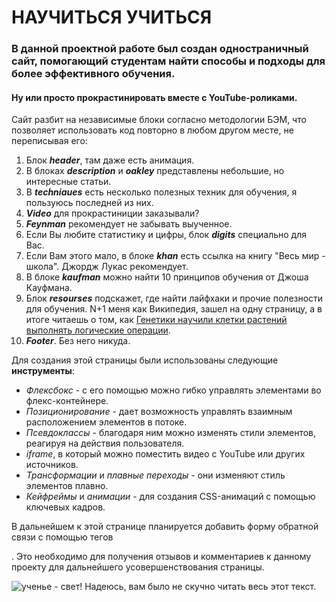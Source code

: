 # НАУЧИТЬСЯ УЧИТЬСЯ

### В данной проектной работе был создан одностраничный сайт, помогающий студентам найти способы и подходы для более эффективного обучения.
#### Ну или просто прокрастинировать вместе с YouTube-роликами.

Сайт разбит на независимые блоки согласно методологии БЭМ, что позволяет использовать код повторно в любом другом месте, не переписывая его:

1. Блок ***header***, там даже есть анимация.
2. В блоках ***description*** и ***oakley*** представлены небольшие, но интересные статьи.
3. В ***techniaues*** есть несколько полезных техник для обучения, я пользуюсь последней из них.
4. ***Video*** для прокрастиниции заказывали?
5. ***Feynman*** рекомендует не забывать выученное.
6. Если Вы любите статистику и цифры, блок ***digits*** специально для Вас.
7. Если Вам этого мало, в блоке ***khan*** есть ссылка на книгу "Весь мир - школа". Джордж Лукас рекомендует.
8. В блоке ***kaufman*** можно найти 10 принципов обучения от Джоша Кауфмана.
9. Блок ***resourses*** подскажет, где найти лайфхаки и прочие полезности для обучения. N+1 меня как Википедия, зашел на одну страницу, а в итоге читаешь о том, как [Генетики научили клетки растений выполнять логические операции](https://nplus1.dev/news/2022/07/04/plant-boolean "Статья").
10. ***Footer***. Без него никуда.

Для создания этой страницы были использованы следующие __инструменты__:
* _Флексбокс_ - с его помощью можно гибко управлять элементами во флекс-контейнере.
* _Позиционирование_ - дает возможность управлять взаимным расположением элементов в потоке.
* _Псевдоклассы_ - благодаря ним можно изменять стили элементов, реагируя на действия пользователя.
* _iframe_, в который можно поместить видео с YouTube или других источников.
* _Трансформации_ и _плавные переходы_ - они изменяют стиль элементов плавно.
* _Кейфреймы_ и _анимации_ - для создания CSS-анимаций с помощью ключевых кадров.

В дальнейшем к этой странице планируется добавить форму обратной связи с помощью тегов <form></form>. Это необходимо для получения отзывов и комментариев к данному проекту для дальнейшего усовершенствования страницы.

![ученье - свет!](http://memesmix.net/media/created/250/bqbtut.jpg "учиться, учиться и еще раз учиться")
Надеюсь, вам было не скучно читать весь этот текст.



